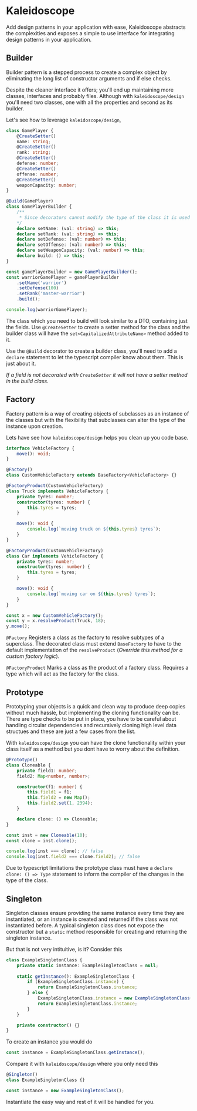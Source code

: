 # Kaleidoscope

Add design patterns in your application with ease, Kaleidoscope abstracts the complexities and exposes a simple to use interface for integrating design patterns in your application.

## Builder

Builder pattern is a stepped process to create a complex object by eliminating the long list of constructor arguments and if else checks.

Despite the cleaner interface it offers; you'll end up maintaining more classes, interfaces and probably files. Although with `kaleidoscope/design` you'll need two classes, one with all the properties and second as its builder.

Let's see how to leverage `kaleidoscope/design`,

```ts
class GamePlayer {
    @CreateSetter()
    name: string;
    @CreateSetter()
    rank: string;
    @CreateSetter()
    defense: number;
    @CreateSetter()
    offense: number;
    @CreateSetter()
    weaponCapacity: number;
}

@Build(GamePlayer)
class GamePlayerBuilder {
    /**
     * Since decorators cannot modify the type of the class it is used on. We need to explicitly inform typescript about the methods which will be there on the class.
    */
    declare setName: (val: string) => this;
    declare setRank: (val: string) => this;
    declare setDefense: (val: number) => this;
    declare setOffense: (val: number) => this;
    declare setWeaponCapacity: (val: number) => this;
    declare build: () => this;
}

const gamePlayerBuilder = new GamePlayerBuilder();
const warriorGamePlayer = gamePlayerBuilder
    .setName('warrior')
    .setDefense(100)
    .setRank('master-warrior')
    .build();

console.log(warriorGamePlayer);
```
The class which you need to build will look similar to a DTO, containing just the fields. Use `@CreateSetter` to create a setter method for the class and the builder class will have the `set<CapitalizedAttributeName>` method added to it.

Use the `@Build` decorator to create a builder class, you'll need to add a `declare` statement to let the typescript compiler know about them. This is just about it.

*If a field is not decorated with `CreateSetter` it will not have a setter method in the build class.*

## Factory

Factory pattern is a way of creating objects of subclasses as an instance of the classes but with the flexibility that subclasses can alter the type of the instance upon creation.

Lets have see how `kaleidoscope/design` helps you clean up you code base.

```ts
interface VehicleFactory {
    move(): void;
}

@Factory()
class CustomVehicleFactory extends BaseFactory<VehicleFactory> {}

@FactoryProduct(CustomVehicleFactory)
class Truck implements VehicleFactory {
    private tyres: number;
    constructor(tyres: number) {
        this.tyres = tyres;
    }

    move(): void {
        console.log(`moving truck on ${this.tyres} tyres`);
    }
}

@FactoryProduct(CustomVehicleFactory)
class Car implements VehicleFactory {
    private tyres: number;
    constructor(tyres: number) {
        this.tyres = tyres;
    }

    move(): void {
        console.log(`moving car on ${this.tyres} tyres`);
    }
}

const x = new CustomVehicleFactory();
const y = x.resolveProduct(Truck, 18);
y.move();
```

`@Factory` Registers a class as the factory to resolve subtypes of a superclass. The decorated class must extend `BaseFactory` to have to the default implementation of the `resolveProduct` (*Override this method for a custom factory logic*).

`@FactoryProduct` Marks a class as the product of a factory class. Requires a type which will act as the factory for the class.


## Prototype

Prototyping your objects is a quick and clean way to produce deep copies without much hassle, but implementing the cloning functionality can be. There are type checks to be put in place, you have to be careful about handling circular dependencies and recursively cloning high level data structues and these are just a few cases from the list.

With `kaleidoscope/design` you can have the clone functionality within your class itself as a method but you dont have to worry about the definition.

```ts
@Prototype()
class Cloneable {
    private field1: number;
    field2: Map<number, number>;

    constructor(f1: number) {
        this.field1 = f1;
        this.field2 = new Map();
        this.field2.set(1, 2394);
    }

    declare clone: () => Cloneable;
}

const inst = new Cloneable(10);
const clone = inst.clone();

console.log(inst === clone); // false
console.log(inst.field2 === clone.field2); // false
```
Due to typescript limitations the prototype class must have a `declare clone: () => Type` statement to inform the compiler of the changes in the type of the class.

## Singleton

Singleton classes ensure providing the same instance every time they are instantiated, or an instance is created and returned if the class was not instantiated before. A typical singleton class does not expose the constructor but a `static` method responsible for creating and returning the singleton instance.

But that is not very intituitive, is it? Consider this
```typescript
class ExampleSingletonClass {
    private static instance: ExampleSingletonClass = null;
    
    static getInstance(): ExampleSingletonClass {
        if (ExampleSingletonClass.instance) {
            return ExampleSingletonClass.instance;
        } else {
            ExampleSingletonClass.instance = new ExampleSingletonClass();
            return ExampleSingletonClass.instance;
        }
    }

    private constructor() {}
}
```
To create an instance you would do

```typescript
const instance = ExampleSingletonClass.getInstance();
```
Compare it with `kaleidoscope/design` where you only need this

```typescript
@Singleton()
class ExampleSingletonClass {}

const instance = new ExampleSingletonClass();
```
Instantiate the easy way and rest of it will be handled for you.